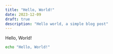 ```yaml
---
title: "Hello, World!"
date: 2023-12-09
draft: true
description: "Hello world, a simple blog post"
---
```


Hello, World!

```bash
echo "Hello, World!"
```
